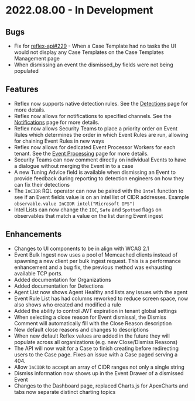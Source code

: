 # 2022.08.00 - In Development

## Bugs

- Fix for [reflex-api#229](https://github.com/reflexsoar/reflex-api/issues/229) - When a Case Template had no tasks the UI would not display any Case Templates on the Case Templates Management page 
- When dismissing an event the dismissed_by fields were not being populated

## Features

- Reflex now supports native detection rules.  See the [Detections](../../detections/) page for more details.
- Reflex now allows for notifications to specified channels.  See the [Notifications](../../notifications/) page for more details.
- Reflex now allows Security Teams to place a priority order on Event Rules which determines the order in which Event Rules are run, allowing for chaining Event Rules in new ways
- Reflex now allows for dedicated Event Processor Workers for each tenant.  See the [Event Processing](../../events/processing/) page for more details.
- Security Teams can now comment directly on individual Events to have a dialogue without merging the Event in to a case
- A new Tuning Advice field is available when dismissing an Event to provide feedback during reporting to detection engineers on how they can fix their detections
- The `InCIDR` RQL operator can now be paired with the `Intel` function to see if an Event fields value is on an intel list of CIDR addresses.  Example `observable.value InCIDR intel("Microsoft IPS")`
- Intel Lists can now change the `IOC`, `Safe` and `Spotted` flags on observables that match a value on the list during Event ingest

## Enhancements

- Changes to UI components to be in align with WCAG 2.1
- Event Bulk Ingest now uses a pool of Memcached clients instead of spawning a new client per bulk ingest request.  This is a performance enhancement and a bug fix, the previous method was exhausting available TCP ports.
- Added documentation for Organizations
- Added documentation for Detections
- Agent List now shows Agent Healthy and lists any issues with the agent
- Event Rule List has had columns reworked to reduce screen space, now also shows who created and modified a rule
- Added the ability to control JWT expiration in tenant global settings
- When selecting a close reason for Event dismissal, the Dismiss Comment will automatically fill with the Close Reason description
- New default close reasons and changes to descriptions
- When new default Reflex values are added in the future they will populate across all organizations (e.g. new Close/Dismiss Reasons)
- The API will now wait for a Case to finish creating before redirecting users to the Case page.  Fixes an issue with a Case paged serving a 404.
- Allow `InCIDR` to accept an array of CIDR ranges not only a single string
- Dismiss information now shows up in the Event Drawer of a dismissed Event
- Changes to the Dashboard page, replaced Charts.js for ApexCharts and tabs now separate distinct charting topics